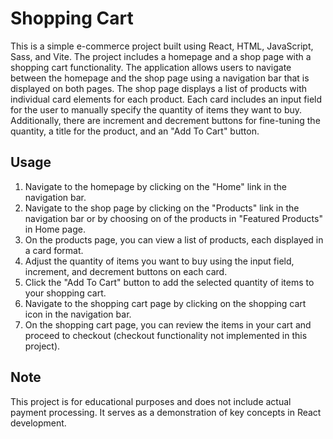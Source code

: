 # Shopping Cart

This is a simple e-commerce project built using React, HTML, JavaScript, Sass, and Vite. The project includes a homepage and a shop page with a shopping cart functionality. The application allows users to navigate between the homepage and the shop page using a navigation bar that is displayed on both pages. The shop page displays a list of products with individual card elements for each product. Each card includes an input field for the user to manually specify the quantity of items they want to buy. Additionally, there are increment and decrement buttons for fine-tuning the quantity, a title for the product, and an "Add To Cart" button.

## Usage

1. Navigate to the homepage by clicking on the "Home" link in the navigation bar.
2. Navigate to the shop page by clicking on the "Products" link in the navigation bar or by choosing on of the products in "Featured Products" in Home page.
3. On the products page, you can view a list of products, each displayed in a card format.
4. Adjust the quantity of items you want to buy using the input field, increment, and decrement buttons on each card.
5. Click the "Add To Cart" button to add the selected quantity of items to your shopping cart.
6. Navigate to the shopping cart page by clicking on the shopping cart icon in the navigation bar.
7. On the shopping cart page, you can review the items in your cart and proceed to checkout (checkout functionality not implemented in this project).

## Note

This project is for educational purposes and does not include actual payment processing. It serves as a demonstration of key concepts in React development.
